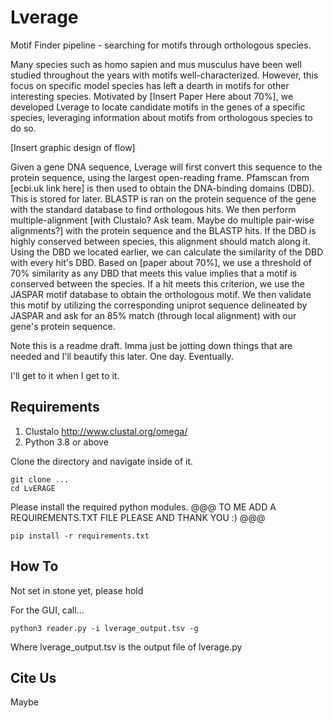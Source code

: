 # Lverage
Motif Finder pipeline - searching for motifs through orthologous species.

Many species such as homo sapien and mus musculus have been well studied throughout the years with motifs well-characterized. However, this focus on specific model species has left a dearth in motifs for other interesting species. Motivated by [Insert Paper Here about 70%], we developed Lverage to locate candidate motifs in the genes of a specific species, leveraging information about motifs from orthologous species to do so.

[Insert graphic design of flow]

Given a gene DNA sequence, Lverage will first convert this sequence to the protein sequence, using the largest open-reading frame. Pfamscan from [ecbi.uk link here] is then used to obtain the DNA-binding domains (DBD). This is stored for later. BLASTP is ran on the protein sequence of the gene with the standard database to find orthologous hits. We then perform multiple-alignment [with Clustalo? Ask team. Maybe do multiple pair-wise alignments?] with the protein sequence and the BLASTP hits. If the DBD is highly conserved between species, this alignment should match along it. Using the DBD we located earlier, we can calculate the similarity of the DBD with every hit's DBD. Based on [paper about 70%], we use a threshold of 70% similarity as any DBD that meets this value implies that a motif is conserved between the species. If a hit meets this criterion, we use the JASPAR motif database to obtain the orthologous motif. We then validate this motif by utilizing the corresponding uniprot sequence delineated by JASPAR and ask for an 85% match (through local alignment) with our gene's protein sequence.


Note this is a readme draft. Imma just be jotting down things that are needed and I'll beautify this later. One day. Eventually.

I'll get to it when I get to it.


## Requirements
  1. Clustalo http://www.clustal.org/omega/
  3. Python 3.8 or above

Clone the directory and navigate inside of it.
  ```
  git clone ...
  cd LvERAGE
  ```
Please install the required python modules. @@@ TO ME ADD A REQUIREMENTS.TXT FILE PLEASE AND THANK YOU :) @@@
  ```
  pip install -r requirements.txt
  ```

## How To
  Not set in stone yet, please hold

  For the GUI, call...
   ```
   python3 reader.py -i lverage_output.tsv -g
   ```
  Where lverage_output.tsv is the output file of lverage.py

## Cite Us
  Maybe
